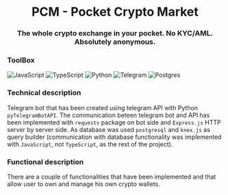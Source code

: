 <h1 align="center">
    PCM - Pocket Crypto Market
</h1>

<h3 align="center">
    The whole crypto exchange in your pocket. No KYC/AML. Absolutely anonymous.
</h3>

### ToolBox
![JavaScript](https://img.shields.io/badge/javascript-%23323330.svg?style=for-the-badge&logo=javascript&logoColor=%23F7DF1E)
![TypeScript](https://img.shields.io/badge/typescript-%23007ACC.svg?style=for-the-badge&logo=typescript&logoColor=white)
![Python](https://img.shields.io/badge/python-3670A0?style=for-the-badge&logo=python&logoColor=ffdd54)
![Telegram](https://img.shields.io/badge/Telegram-2CA5E0?style=for-the-badge&logo=telegram&logoColor=white)
![Postgres](https://img.shields.io/badge/postgres-%23316192.svg?style=for-the-badge&logo=postgresql&logoColor=white)

### Technical description

Telegram bot that has been created using telegram API with Python `pyTelegramBotAPI`. The communication beteen telegram bot and API has been implemented with `requests` package on bot side and `Express.js` HTTP server by server side. As database was used `postgresql` and `knex.js` as query builder (communication with database functionality was implemented with `JavaScript`, not `TypeScript`, as the rest of the project). 

### Functional description

There are a couple of functionalities that have been implemented and that allow user to own and manage his own crypto wallets.
